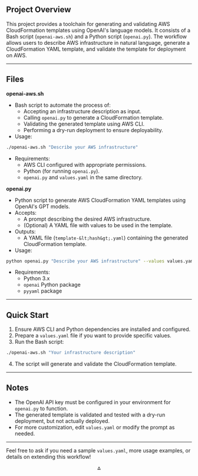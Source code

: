 ## Project Overview

This project provides a toolchain for generating and validating AWS CloudFormation templates using OpenAI's language models. It consists of a Bash script (`openai-aws.sh`) and a Python script (`openai.py`). The workflow allows users to describe AWS infrastructure in natural language, generate a CloudFormation YAML template, and validate the template for deployment on AWS.

---

## Files

**openai-aws.sh**

- Bash script to automate the process of:
    - Accepting an infrastructure description as input.
    - Calling `openai.py` to generate a CloudFormation template.
    - Validating the generated template using AWS CLI.
    - Performing a dry-run deployment to ensure deployability.
- Usage:

```sh
./openai-aws.sh "Describe your AWS infrastructure"
```

- Requirements:
    - AWS CLI configured with appropriate permissions.
    - Python (for running `openai.py`).
    - `openai.py` and `values.yaml` in the same directory.

**openai.py**

- Python script to generate AWS CloudFormation YAML templates using OpenAI's GPT models.
- Accepts:
    - A prompt describing the desired AWS infrastructure.
    - (Optional) A YAML file with values to be used in the template.
- Outputs:
    - A YAML file (`template-&lt;hash&gt;.yaml`) containing the generated CloudFormation template.
- Usage:

```sh
python openai.py "Describe your AWS infrastructure" --values values.yaml
```

- Requirements:
    - Python 3.x
    - `openai` Python package
    - `pyyaml` package

---

## Quick Start

1. Ensure AWS CLI and Python dependencies are installed and configured.
2. Prepare a `values.yaml` file if you want to provide specific values.
3. Run the Bash script:

```sh
./openai-aws.sh "Your infrastructure description"
```

4. The script will generate and validate the CloudFormation template.

---

## Notes

- The OpenAI API key must be configured in your environment for `openai.py` to function.
- The generated template is validated and tested with a dry-run deployment, but not actually deployed.
- For more customization, edit `values.yaml` or modify the prompt as needed.

---

Feel free to ask if you need a sample `values.yaml`, more usage examples, or details on extending this workflow!

<div style="text-align: center">⁂</div>

[^1_1]: openai-aws.sh

[^1_2]: openai.py
